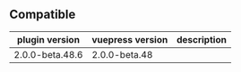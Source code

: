 ## Compatible

| plugin version  | vuepress version | description |
| --------------- | ---------------- | ----------- |
| 2.0.0-beta.48.6 | 2.0.0-beta.48    |             |